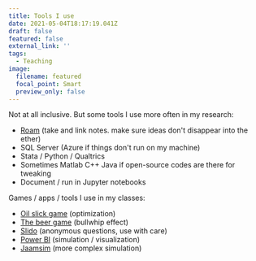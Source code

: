 ```yaml
---
title: Tools I use
date: 2021-05-04T18:17:19.041Z
draft: false
featured: false
external_link: ''
tags:
  - Teaching
image:
  filename: featured
  focal_point: Smart
  preview_only: false
---
```

Not at all inclusive. But some tools I use more often in my research:

* [Roam](https://roamresearch.com/) (take and link notes. make sure ideas don't disappear into the ether)
* SQL Server (Azure if things don't run on my machine)
* Stata / Python / Qualtrics 
* Sometimes Matlab C++ Java if open-source codes are there for tweaking  
* Document / run in Jupyter notebooks


Games / apps / tools I use in my classes:

* [Oil slick game](https://medium.com/opex-analytics/game-guide-how-to-teach-the-slick-oil-distribution-game-4c24a34e0d63) (optimization)
* [The beer game](https://bgapp.co/) (bullwhip effect)
* [Slido](https://www.sli.do/) (anonymous questions, use with care)
* [Power BI](https://app.powerbi.com/groups/me/reports/73616ed2-cc9c-4322-b3e0-1acce61d3235/ReportSectiona792fb1e1be2d6c476e7) (simulation / visualization)
* [Jaamsim](https://jaamsim.com/) (more complex simulation)
